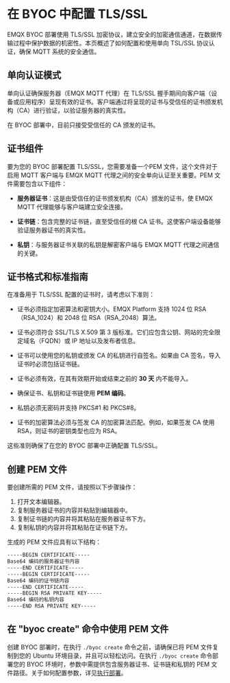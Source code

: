 # 在 BYOC 中配置 TLS/SSL

EMQX BYOC 部署使用 TLS/SSL 加密协议，建立安全的加密通信通道，在数据传输过程中保护数据的机密性。本页概述了如何配置和使用单向 TSL/SSL 协议认证，确保 MQTT 系统的安全通信。

## 单向认证模式

单向认证确保服务器（EMQX MQTT 代理）在 TLS/SSL 握手期间向客户端（设备或应用程序）呈现有效的证书。客户端通过将呈现的证书与受信任的证书颁发机构（CA）进行验证，以验证服务器的真实性。

在 BYOC 部署中，目前只接受受信任的 CA 颁发的证书。

## 证书组件

要为您的 BYOC 部署配置 TLS/SSL，您需要准备一个PEM 文件，这个文件对于启用 MQTT 客户端与 EMQX MQTT 代理之间的安全单向认证至关重要。PEM 文件需要包含以下组件：

- **服务器证书**：这是由受信任的证书颁发机构（CA）颁发的证书，使 EMQX MQTT 代理能够与客户端建立安全连接。

- **证书链**：包含完整的证书链，直至受信任的根 CA 证书。这使客户端设备能够验证服务器证书的真实性。

- **私钥**：与服务器证书关联的私钥是解密客户端与 EMQX MQTT 代理之间通信的关键。

## 证书格式和标准指南

在准备用于 TLS/SSL 配置的证书时，请考虑以下准则：

- 证书必须指定加密算法和密钥大小。EMQX Platform 支持 1024 位 RSA（RSA_1024）和 2048 位 RSA（RSA_2048）算法。

- 证书必须符合 SSL/TLS X.509 第 3 版标准。它们应包含公钥、网站的完全限定域名（FQDN）或 IP 地址以及发布者信息。

- 证书可以使用您的私钥或颁发 CA 的私钥进行自签名。如果由 CA 签名，导入证书时必须包括证书链。

- 证书必须有效，在其有效期开始或结束之前的 **30 天** 内不能导入。

- 确保证书、私钥和证书链使用 **PEM 编码**。

- 私钥必须无密码并支持 PKCS#1 和 PKCS#8。

- 证书的加密算法必须与签发 CA 的加密算法匹配。例如，如果签发 CA 使用 RSA，则证书的密钥类型也应为 RSA。

这些准则确保了在您的 BYOC 部署中正确配置 TLS/SSL。

## 创建 PEM 文件

要创建所需的 PEM 文件，请按照以下步骤操作：

1. 打开文本编辑器。
2. 复制服务器证书的内容并粘贴到编辑器中。
3. 复制证书链的内容并将其粘贴在服务器证书下方。
4. 复制私钥的内容并将其粘贴在证书链下方。

生成的 PEM 文件应具有以下结构：

```txt
-----BEGIN CERTIFICATE-----
Base64 编码的服务器证书内容
-----END CERTIFICATE-----
-----BEGIN CERTIFICATE-----
Base64 编码的证书链内容
-----END CERTIFICATE-----
-----BEGIN RSA PRIVATE KEY-----
Base64 编码的私钥内容
-----END RSA PRIVATE KEY-----
```

## 在 "byoc create" 命令中使用 PEM 文件

创建 BYOC 部署时，在执行 `./byoc create` 命令之前，请确保已将 PEM 文件复制到您的 Ubuntu 环境目录，并且可以轻松访问。在执行 `./byoc create` 命令部署您的 BYOC 环境时，参数中需提供包含服务器证书、证书链和私钥的 PEM 文件路径。关于如何配置参数，详见[执行部署](../create/byoc.md#执行部署)。

